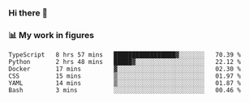### Hi there 👋

### 📊 My work in figures

<!--START_SECTION:waka-->

```text
TypeScript   8 hrs 57 mins   █████████████████▓░░░░░░░   70.39 %
Python       2 hrs 48 mins   █████▓░░░░░░░░░░░░░░░░░░░   22.12 %
Docker       17 mins         ▓░░░░░░░░░░░░░░░░░░░░░░░░   02.30 %
CSS          15 mins         ▒░░░░░░░░░░░░░░░░░░░░░░░░   01.97 %
YAML         14 mins         ▒░░░░░░░░░░░░░░░░░░░░░░░░   01.87 %
Bash         3 mins          ░░░░░░░░░░░░░░░░░░░░░░░░░   00.46 %
```

<!--END_SECTION:waka-->
